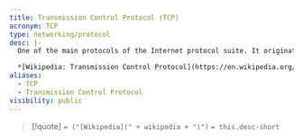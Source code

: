 ```yaml
---
title: Transmission Control Protocol (TCP)
acronym: TCP
type: networking/protocol
desc: |-
  One of the main protocols of the Internet protocol suite. It originated in the initial network implementation in which it complemented the Internet Protocol (IP). Therefore, the entire suite is commonly referred to as TCP/IP.

  *[Wikipedia: Transmission Control Protocol](https://en.wikipedia.org/wiki/Transmission_Control_Protocol)*
aliases:
  - TCP
  - Transmission Control Protocol
visibility: public
---
```

 
> [!quote] `= ("[Wikipedia](" + wikipedia + ")")`
> `= this.desc-short`
